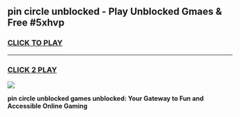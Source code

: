 
## pin circle unblocked - Play Unblocked Gmaes & Free #5xhvp
<h3>
<a href="https://news.freeplayer.one?title=pin_circle_unblocked&ref=24F">CLICK TO PLAY</a></h3>
<hr>

<h3>
<a href="https://news.freeplayer.one?title=pin_circle_unblocked&ref=24F">CLICK 2 PLAY</a>
  
</h3>

<a href="https://news.freeplayer.one?title=pin_circle_unblocked&ref=24F/"><img src="https://clearcache.store/games.png"></a>


**pin circle unblocked games unblocked: Your Gateway to Fun and Accessible Online Gaming**
